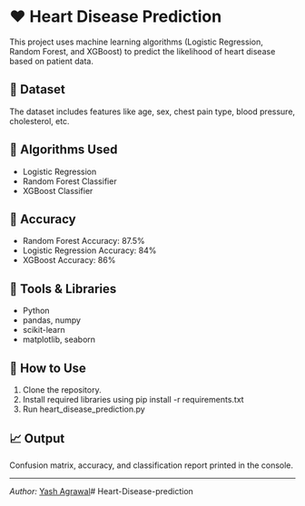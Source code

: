 # ❤ Heart Disease Prediction

This project uses machine learning algorithms (Logistic Regression, Random Forest, and XGBoost) to predict the likelihood of heart disease based on patient data.

## 📂 Dataset
The dataset includes features like age, sex, chest pain type, blood pressure, cholesterol, etc.

## 🧠 Algorithms Used
- Logistic Regression
- Random Forest Classifier
- XGBoost Classifier

## 🎯 Accuracy
- Random Forest Accuracy: 87.5%
- Logistic Regression Accuracy: 84%
- XGBoost Accuracy: 86%

## 🧪 Tools & Libraries
- Python
- pandas, numpy
- scikit-learn
- matplotlib, seaborn

## 🧾 How to Use
1. Clone the repository.
2. Install required libraries using pip install -r requirements.txt
3. Run heart_disease_prediction.py

## 📈 Output
Confusion matrix, accuracy, and classification report printed in the console.

---

*Author:* [Yash Agrawal](https://github.com/yashagrawal2002)# Heart-Disease-prediction
